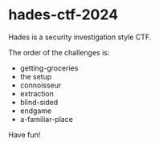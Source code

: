 # hades-ctf-2024
Hades is a security investigation style CTF.

The order of the challenges is:
- getting-groceries
- the setup
- connoisseur
- extraction
- blind-sided
- endgame
- a-familiar-place

Have fun!
